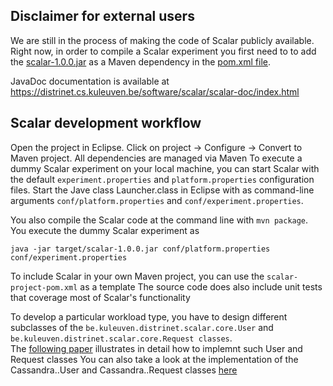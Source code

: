 ## Disclaimer for external users

We are still in the process of making the code of Scalar publicly available. 
Right now, in order to compile a Scalar experiment you first need to to add the [scalar-1.0.0.jar](../../development/scalar/target/)
 as a Maven dependency in the [pom.xml file](../../development/scalar/pom.xml). 

JavaDoc documentation is available at https://distrinet.cs.kuleuven.be/software/scalar/scalar-doc/index.html

## Scalar development workflow
Open the project in Eclipse. Click on project -> Configure -> Convert to Maven project. All dependencies are managed via Maven
To execute a dummy Scalar experiment on your local machine, you can start Scalar with the default `experiment.properties` and `platform.properties` 
configuration files. Start the Jave class Launcher.class in Eclipse with as command-line arguments `conf/platform.properties` and `conf/experiment.properties`.


You also compile the Scalar code at the command line with `mvn package`.  You execute the dummy Scalar experiment as 
```
java -jar target/scalar-1.0.0.jar conf/platform.properties conf/experiment.properties
```

To include Scalar in your own Maven project, you can use the `scalar-project-pom.xml` as a template 
The source code does also include unit tests that coverage most of Scalar's functionality 

To develop a particular workload type, you have to design different subclasses of the `be.kuleuven.distrinet.scalar.core.User` and `be.kuleuven.distrinet.scalar.core.Request classes`.  
The [following paper](./heyman_preuveneers_joosen.pdf) illustrates in detail how to implemnt such User and Request classes
You can also take a look at the implementation of the Cassandra..User and Cassandra..Request classes [here](development/scalar/src/be/kuleuven/distrinet/scalar/
)
